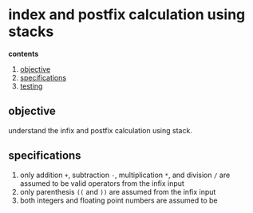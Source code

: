 # index and postfix calculation using stacks

**contents**

1.  [objective](#objective)
2.  [specifications](#specifications)
3.  [testing](#testing)


## objective

understand the infix and postfix calculation using stack.

## specifications

1.  only addition `+`, subtraction `-`, multiplication `*`, and division `/` are assumed to be valid operators from the infix input
2.  only parenthesis `((` and `))` are assumed from the infix input
3.  both integers and floating point numbers are assumed to be 
